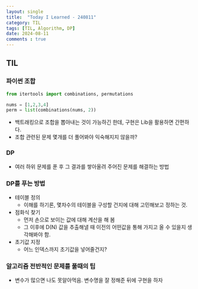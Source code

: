 ```yaml
---
layout: single
title:  "Today I Learned - 240811"
category: TIL
tags: [TIL, Algorithm, DP]
date: 2024-08-11
comments : true
---
```


## TIL
### 파이썬 조합
```python
from itertools import combinations, permutations

nums = [1,2,3,4]
perm = list(combinations(nums, 2))
```
* 백트래킹으로 조합을 뽑아내는 것이 가능하긴 한데, 구현은 Lib을 활용하면 간편하다.
* 조합 관련된 문제 몇개를 더 풀어봐야 익숙해지지 않을까?

### DP
* 여러 하위 문제를 푼 후 그 결과를 쌓아올려 주어진 문제를 해결하는 방법

### DP를 푸는 방법
* 테이블 정의
    * 이해를 하기론, 몇차수의 테이블을 구성할 건지에 대해 고민해보고 정하는 것.
* 점화식 찾기
    * 먼저 손으로 보이는 값에 대해 계산을 해 봄
    * 그 이후에 D(N) 값을 추출해낼 때 이전의 어떤값을 통해 가지고 올 수 있을지 생각해봐야 함.
* 초기값 지정
    * 어느 인덱스까지 초기값을 넣어줄건지?

### 알고리즘 전반적인 문제를 풀때의 팁
* 변수가 많으면 나도 못알아먹음. 변수명을 잘 정해준 뒤에 구현을 하자
